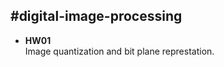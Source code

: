 #digital-image-processing
-------------------------

- **HW01**  
  Image quantization and bit plane represtation.  
